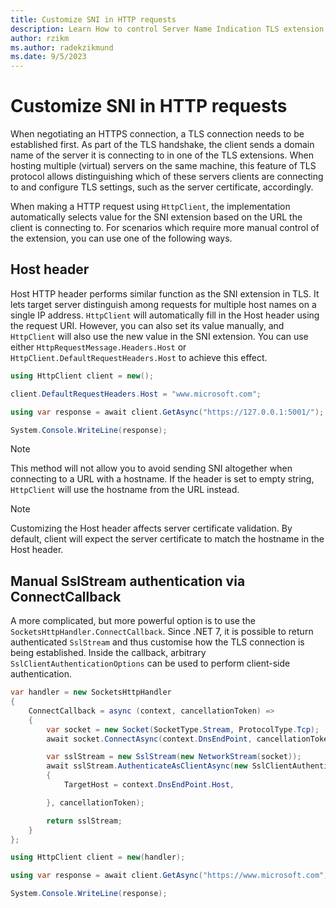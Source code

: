 ```yaml
---
title: Customize SNI in HTTP requests
description: Learn How to control Server Name Indication TLS extension in HTTP requests.
author: rzikm
ms.author: radekzikmund
ms.date: 9/5/2023
---
```


# Customize SNI in HTTP requests

When negotiating an HTTPS connection, a TLS connection needs to be established first. As part of the TLS handshake, the client sends a domain name of the server it is connecting to in one of the TLS extensions. When hosting multiple (virtual) servers on the same machine, this feature of TLS protocol allows distinguishing which of these servers clients are connecting to and configure TLS settings, such as the server certificate, accordingly.

When making a HTTP request using `HttpClient`, the implementation automatically selects value for the SNI extension based on the URL the client is connecting to. For scenarios which require more manual control of the extension, you can use one of the following ways.

## Host header

Host HTTP header performs similar function as the SNI extension in TLS. It lets target server distinguish among requests for multiple host names on a single IP address. `HttpClient` will automatically fill in the Host header using the request URI. However, you can also set its value manually, and `HttpClient` will also use the new value in the SNI extension. You can use either `HttpRequestMessage.Headers.Host` or `HttpClient.DefaultRequestHeaders.Host` to achieve this effect.

```csharp
using HttpClient client = new();

client.DefaultRequestHeaders.Host = "www.microsoft.com";

using var response = await client.GetAsync("https://127.0.0.1:5001/");

System.Console.WriteLine(response);
```

> [!NOTE]
> This method will not allow you to avoid sending SNI altogether when connecting to a URL with a hostname. If the header is set to empty string, `HttpClient` will use the hostname from the URL instead.

> [!NOTE]
> Customizing the Host header affects server certificate validation. By default, client will expect the server certificate to match the hostname in the Host header.

## Manual SslStream authentication via ConnectCallback

A more complicated, but more powerful option is to use the `SocketsHttpHandler.ConnectCallback`. Since .NET 7, it is possible to return authenticated `SslStream` and thus customise how the TLS connection is being established. Inside the callback, arbitrary `SslClientAuthenticationOptions` can be used to perform client-side authentication.

```csharp
var handler = new SocketsHttpHandler
{
    ConnectCallback = async (context, cancellationToken) =>
    {
        var socket = new Socket(SocketType.Stream, ProtocolType.Tcp);
        await socket.ConnectAsync(context.DnsEndPoint, cancellationToken);

        var sslStream = new SslStream(new NetworkStream(socket));
        await sslStream.AuthenticateAsClientAsync(new SslClientAuthenticationOptions
        {
            TargetHost = context.DnsEndPoint.Host,

        }, cancellationToken);

        return sslStream;
    }
};

using HttpClient client = new(handler);

using var response = await client.GetAsync("https://www.microsoft.com");

System.Console.WriteLine(response);
```
